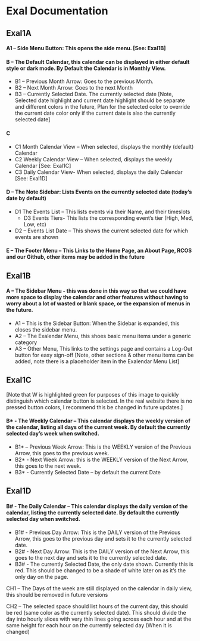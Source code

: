 # Exal Documentation
## Exal1A
 #### A1 – Side Menu Button: This opens the side menu. [See: Exal1B]

#### B – The Default Calendar, this calendar can be displayed in either default style or dark mode. By Default the Calendar is in Monthly View.
  *	B1 – Previous Month Arrow: Goes to the previous Month. 
  *	B2 – Next Month Arrow: Goes to the next Month
  *	B3 – Currently Selected Date. The currently selected date
[Note, Selected date highlight and current date highlight should be separate and different colors in the future, Plan for the selected color to override the current date color only if the current date is also the currently selected date]
#### C
  *	C1 Month Calendar View – When selected, displays the monthly (default) Calendar
  *	C2 Weekly Calendar View – When selected, displays the weekly Calendar [See: Exal1C]
  *	C3 Daily Calendar View- When selected, displays the daily Calendar [See: Exal1D]
#### D – The Note Sidebar: Lists Events on the currently selected date (today’s date by default)
  *	D1 The Events List – This lists events via their Name, and their timeslots
    *	D3 Events Tiers- This lists the corresponding event’s tier (High, Med, Low, etc)
  *	D2 – Events List Date – This shows the current selected date for which events are shown
#### E  – The Footer Menu – This Links to the Home Page, an About Page, RCOS and our Github, other items may be added in the future

## Exal1B 
#### A – The Sidebar Menu - this was done in this way so that we could have more space to display the calendar and other features without having to worry about a lot of wasted or blank space, or the expansion of menus in the future.
  * A1 – This is the Sidebar Button: When the Sidebar is expanded, this closes the sidebar menu.
  *	A2 – The Exalendar Menu, this shoes basic menu items under a generic category
  *	A3 – Other Menu, This links to the settings page and contains a Log-Out button for easy sign-off
[Note, other sections & other menu items can be added, note there is a placeholder item in the Exalendar Menu List]
 
## Exal1C
[Note that W is highlighted green for purposes of this image to quickly distinguish which calendar button is selected. In the real website there is no pressed button colors, I recommend this be changed in future updates.]
#### B* - The Weekly Calendar – This calendar displays the weekly version of the calendar, listing all days of the current week. By default the currently selected day’s week when switched.
  *	B1* – Previous Week Arrow: This is the WEEKLY version of the Previous Arrow, this goes to the previous week. 
  *	B2* - Next Week Arrow: this is the WEEKLY version of the Next Arrow, this goes to the next week.
  *	B3* - Currently Selected Date – by default the current Date
## Exal1D
#### B# - The Daily Calendar – This calendar displays the daily version of the calendar, listing the currently selected date. By default the currently selected day when switched.
  *	B1# - Previous Day Arrow: This is the DAILY version of the Previous Arrow, this goes to the previous day and sets it to the currently selected date.
  *	B2# - Next Day Arrow: This is the DAILY version of the Next Arrow, this goes to the next day and sets it to the currently selected date.
  *	B3# - The currently Selected Date, the only date shown. Currently this is red. This should be changed to be a shade of white later on as it’s the only day on the page.

CH1 – The Days of the week are still displayed on the calendar in daily view, this should be removed in future versions

CH2 – The selected space should list hours of the current day, this should be red (same color as the currently selected date). This should divide the day into hourly slices with very thin lines going across each hour and at the same height for each hour on the currently selected day (When it is changed)



